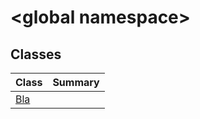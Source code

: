 # \<global namespace>

## Classes

| Class | Summary |
| ----- | ------- |
| [Bla](Bla/README.md) | |

